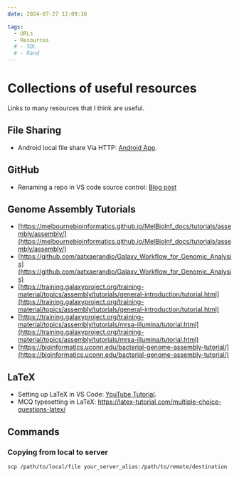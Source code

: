 ```yaml
---
date: 2024-07-27 12:09:16

tags:
  - URLs
  - Resources
  # - SQL
  # - Rand
---
```



# Collections of useful resources

Links to many resources that I think are useful.


## File Sharing
* Android local file share Via HTTP: [Android App](https://play.google.com/store/apps/details?id=com.phlox.simpleserver&hl=en).

## GitHub
* Renaming a repo in VS code source control: [Blog post](https://mahdi-moosa.github.io/blog/2024/06/22/changing-github-remote-link/) 

<!-- more -->
## Genome Assembly Tutorials
* [https://melbournebioinformatics.github.io/MelBioInf_docs/tutorials/assembly/assembly/](https://melbournebioinformatics.github.io/MelBioInf_docs/tutorials/assembly/assembly/)
* [https://github.com/aatxaerandio/Galaxy_Workflow_for_Genomic_Analysis](https://github.com/aatxaerandio/Galaxy_Workflow_for_Genomic_Analysis)
* [https://training.galaxyproject.org/training-material/topics/assembly/tutorials/general-introduction/tutorial.html](https://training.galaxyproject.org/training-material/topics/assembly/tutorials/general-introduction/tutorial.html)
* [https://training.galaxyproject.org/training-material/topics/assembly/tutorials/mrsa-illumina/tutorial.html](https://training.galaxyproject.org/training-material/topics/assembly/tutorials/mrsa-illumina/tutorial.html)
* [https://bioinformatics.uconn.edu/bacterial-genome-assembly-tutorial/](https://bioinformatics.uconn.edu/bacterial-genome-assembly-tutorial/)

## LaTeX
* Setting up LaTeX in VS Code: [YouTube Tutorial](https://www.youtube.com/watch?v=triTgcyF_IA).
* MCQ typesetting in LaTeX: https://latex-tutorial.com/multiple-choice-questions-latex/

## Commands

### Copying from local to server
`scp /path/to/local/file your_server_alias:/path/to/remote/destination`


